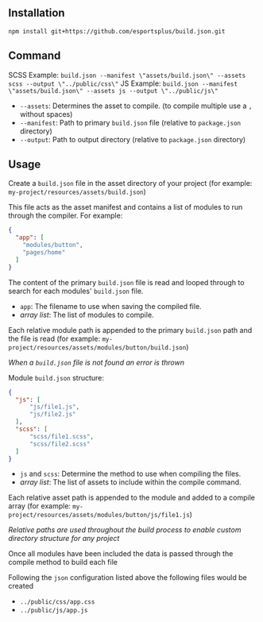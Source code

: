 ## Installation

```
npm install git+https://github.com/esportsplus/build.json.git
```

## Command

SCSS Example: `build.json --manifest \"assets/build.json\" --assets scss --output \"../public/css\"`
JS Example: `build.json --manifest \"assets/build.json\" --assets js --output \"../public/js\"`

* `--assets`: Determines the asset to compile. (to compile multiple use a `,` without spaces)
* `--manifest`: Path to primary `build.json` file (relative to `package.json` directory)
* `--output`: Path to output directory (relative to `package.json` directory)

## Usage

Create a `build.json` file in the asset directory of your project (for example: `my-project/resources/assets/build.json`)

This file acts as the asset manifest and contains a list of modules to run through the compiler. For example:

```json
{
  "app": [
    "modules/button",
    "pages/home"
  ]
}
```

The content of the primary `build.json` file is read and looped through to search for each modules' `build.json` file.

* `app`: The filename to use when saving the compiled file.
* _array list_: The list of modules to compile.

Each relative module path is appended to the primary `build.json` path and the file is read (for example: `my-project/resources/assets/modules/button/build.json`)

_When a `build.json` file is not found an error is thrown_

Module `build.json` structure:

```json
{
  "js": [
      "js/file1.js",
      "js/file2.js"
  ],
  "scss": [
      "scss/file1.scss",
      "scss/file2.scss"
  ]
}
```

* `js` and `scss`: Determine the method to use when compiling the files.
* _array list_: The list of assets to include within the compile command.

Each relative asset path is appended to the module and added to a compile array (for example: `my-project/resources/assets/modules/button/js/file1.js`)

_Relative paths are used throughout the build process to enable custom directory structure for any project_

Once all modules have been included the data is passed through the compile method to build each file

Following the `json` configuration listed above the following files would be created

* `../public/css/app.css`
* `../public/js/app.js`

